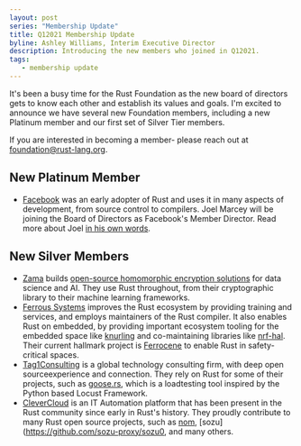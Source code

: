 ```yaml
---
layout: post
series: "Membership Update"
title: Q12021 Membership Update
byline: Ashley Williams, Interim Executive Director
description: Introducing the new members who joined in Q12021.
tags:
   - membership update
---
```


It's been a busy time for the Rust Foundation as the new board of directors gets to know each other and establish its values and goals. I'm excited to announce we have several new Foundation members, including a new Platinum member and our first set of Silver Tier members.

If you are interested in becoming a member- please reach out at foundation@rust-lang.org.

## New Platinum Member

- [Facebook](https://www.facebook.com/) was an early adopter of Rust and uses it in many aspects of development, from source control to compilers. Joel Marcey will be joining the Board of Directors as Facebook's Member Director. Read more about Joel [in his own words](/posts/2021-04-29-introducing-joel-marcey).

## New Silver Members

- [Zama](https://zama.ai/) builds [open-source homomorphic encryption solutions](https://zama.ai/technology/) for data science and AI. They use Rust throughout, from their cryptographic library to their machine learning frameworks. 
- [Ferrous Systems](https://ferrous-systems.com/) improves the Rust ecosystem by providing training and services, and employs maintainers of the Rust compiler. It also enables Rust on embedded, by providing important ecosystem tooling for the embedded space like [knurling](https://knurling.ferrous-systems.com/) and co-maintaining libraries like [nrf-hal](https://github.com/nrf-rs/nrf-hal). Their current hallmark project is [Ferrocene](https://ferrous-systems.com/ferrocene/) to enable Rust in safety-critical spaces.
- [Tag1Consulting](https://www.tag1consulting.com/) is a global technology consulting firm, with deep open sourceexperience and connection. They rely on Rust for some of their projects, such as [goose.rs](https://goose.rs), which is a loadtesting tool inspired by the Python based Locust Framework.
- [CleverCloud](https://www.clever-cloud.com/) is an IT Automation platform that has been present in the Rust community since early in Rust's history. They proudly contribute to many Rust open source projects, such as [nom](https://crates.io/crates/nom), [sozu](https://github.com/sozu-proxy/sozu0, and many others.

